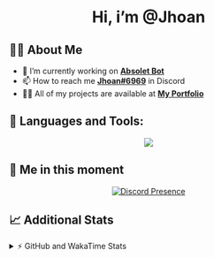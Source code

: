 <h1 align="center">Hi, i’m @Jhoan</h1>

## 🙋‍♂️ About Me

- 🔭 I’m currently working on **[Absolet Bot](https://strider.cloud)**
- 📫 How to reach me **[Jhoan#6969](https://jhoan.monster/)** in Discord
- 👨‍💻 All of my projects are available at **[My Portfolio](https://jhoan.monster)**

## 🚀 Languages and Tools:
<p align="center">
  <a href="https://skillicons.dev">
    <img src="https://skillicons.dev/icons?i=js,ts,html,css,bootstrap,nodejs,express,vscode,neovim,vim,atom,cloudflare,git,github,discord,bots,linux,mongodb,nginx,redis,wordpress,heroku&perline=11" />
  </a>
</p>
  
## 👤 Me in this moment
<p align="center">
    <a href="https://discord.com/users/612460795124776960" target="_blank" rel="nofollow">
        <img src="https://lanyard-profile-readme.vercel.app/api/612460795124776960?idleMessage=Probably%20coding%20Absolet..." alt="Discord Presence" align="center">
    </a>
</p>

## 📈 Additional Stats
<details>
    <summary>⚡ GitHub and WakaTime Stats</summary>
    <br/>

<!--START_SECTION:waka-->
![Code Time](http://img.shields.io/badge/Code%20Time-397%20hrs%2020%20mins-blue)

**🐱 My GitHub Data** 

> 🏆 758 Contributions in the Year 2022
 > 
> 📦 60.2 kB Used in GitHub's Storage 
 > 
> 💼 Opted to Hire
 > 
> 📜 4 Public Repositories 
 > 
> 🔑 30 Private Repositories  
 > 
**I'm an Early 🐤** 

```text
🌞 Morning    53 commits     ██░░░░░░░░░░░░░░░░░░░░░░░   7.99% 
🌆 Daytime    304 commits    ███████████░░░░░░░░░░░░░░   45.85% 
🌃 Evening    277 commits    ██████████░░░░░░░░░░░░░░░   41.78% 
🌙 Night      29 commits     █░░░░░░░░░░░░░░░░░░░░░░░░   4.37%

```
📅 **I'm Most Productive on Wednesday** 

```text
Monday       104 commits    ████░░░░░░░░░░░░░░░░░░░░░   15.69% 
Tuesday      91 commits     ███░░░░░░░░░░░░░░░░░░░░░░   13.73% 
Wednesday    126 commits    ████░░░░░░░░░░░░░░░░░░░░░   19.0% 
Thursday     71 commits     ██░░░░░░░░░░░░░░░░░░░░░░░   10.71% 
Friday       67 commits     ██░░░░░░░░░░░░░░░░░░░░░░░   10.11% 
Saturday     121 commits    ████░░░░░░░░░░░░░░░░░░░░░   18.25% 
Sunday       83 commits     ███░░░░░░░░░░░░░░░░░░░░░░   12.52%

```


📊 **This Week I Spent My Time On** 

```text
⌚︎ Time Zone: America/Bogota

💬 Programming Languages: 
JavaScript               4 hrs 43 mins       █████████████████░░░░░░░░   67.51% 
TypeScript               42 mins             ██░░░░░░░░░░░░░░░░░░░░░░░   10.17% 
EJS                      23 mins             █░░░░░░░░░░░░░░░░░░░░░░░░   5.7% 
Bash                     22 mins             █░░░░░░░░░░░░░░░░░░░░░░░░   5.24% 
YAML                     20 mins             █░░░░░░░░░░░░░░░░░░░░░░░░   4.77%

🔥 Editors: 
VS Code                  7 hrs               █████████████████████████   100.0%

🐱‍💻 Projects: 
IpVanish-GUI             2 hrs 58 mins       ██████████░░░░░░░░░░░░░░░   42.44% 
Absolet-Bot              2 hrs 12 mins       ████████░░░░░░░░░░░░░░░░░   31.61% 
Strider-System           1 hr 2 mins         ███░░░░░░░░░░░░░░░░░░░░░░   14.78% 
discord                  24 mins             █░░░░░░░░░░░░░░░░░░░░░░░░   5.75% 
api                      8 mins              ░░░░░░░░░░░░░░░░░░░░░░░░░   2.14%

💻 Operating System: 
Linux                    7 hrs               █████████████████████████   100.0%

```

**I Mostly Code in JavaScript** 

```text
JavaScript               15 repos            █████████████████░░░░░░░░   68.18% 
Java                     2 repos             ██░░░░░░░░░░░░░░░░░░░░░░░   9.09% 
CSS                      2 repos             ██░░░░░░░░░░░░░░░░░░░░░░░   9.09% 
TypeScript               1 repo              █░░░░░░░░░░░░░░░░░░░░░░░░   4.55% 
Shell                    1 repo              █░░░░░░░░░░░░░░░░░░░░░░░░   4.55%

```



 Last Updated on 22/08/2022 09:40:47 UTC
<!--END_SECTION:waka-->
</details>

